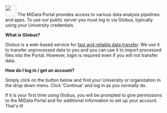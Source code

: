 
<img src="logo/portal_blur.png" height="35px" />
The MiData Portal provides access to various data analysis pipelines and apps.
To use our public server you must log in via Globus, typically
using your University credentials.

**What is Globus?**

Globus is a web-based service for
<a href="https://www.globus.org/data-transfer" target="_globus">
fast and reliable data transfer</a>.
We use it to transfer unprocessed data to you and you can use it
to import processed files into the Portal.
However, login is required even if you will not transfer data.

**How do I log in / get an account?**

Simply click on the button below and find your
University or organization in the drop down menu. Click
'Continue' and log in as you normally do.

If it is your first time using Globus, you will be prompted
to give permissions to the MiData Portal and for additional
information to set up your account. That's it!

